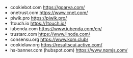 - cookiebot.com
https://goarya.com/
- onetrust.com
https://www.cnet.com/
- piwik.pro
https://piwik.pro/
- 1touch.io
https://1touch.io/
- iubenda.com
https://www.iubenda.com/en/
- trustarc.com
https://www.linode.com/
- consensu.org
https://www.kom.club/
- cookielaw.org
https://resultscui.active.com/
- hs-banner.com (hubspot.com)
https://www.npmjs.com/